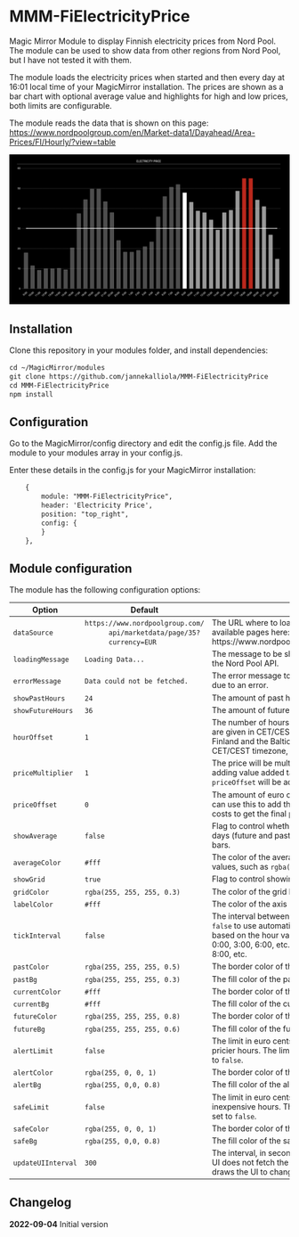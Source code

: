 # MMM-FiElectricityPrice
Magic Mirror Module to display Finnish electricity prices from Nord Pool. The module can be used to show data from other regions from Nord Pool, but I have not tested it with them.

The module loads the electricity prices when started and then every day at 16:01 local time of your MagicMirror installation. The prices are shown as a bar chart with optional average value and highlights for high and low prices, both limits are configurable.

The module reads the data that is shown on this page: https://www.nordpoolgroup.com/en/Market-data1/Dayahead/Area-Prices/FI/Hourly/?view=table

![Screenshot](fielectricityprice.png "Screenshot")

## Installation

Clone this repository in your modules folder, and install dependencies:

    cd ~/MagicMirror/modules 
    git clone https://github.com/jannekalliola/MMM-FiElectricityPrice
    cd MMM-FiElectricityPrice
    npm install 


## Configuration

Go to the MagicMirror/config directory and edit the config.js file. Add the module to your modules array in your config.js.

Enter these details in the config.js for your MagicMirror installation:

        {
            module: "MMM-FiElectricityPrice",
            header: 'Electricity Price',
            position: "top_right",
            config: {
            }
        },

## Module configuration
The module has the following configuration options:

<table>
  <thead>
    <tr>
      <th>Option</th>
	  <th>Default</th>
      <th>Description</th>
    </tr>
  </thead>
  <tbody>
    <tr>
      <td><code>dataSource</code></td>
      <td><code>https://www.nordpoolgroup.com/
	  api/marketdata/page/35?
	  currency=EUR</code></td>
      <td>The URL where to load the data. Nord Pool lists the available pages here: https://www.nordpoolgroup.com/api/marketdata/queries/</td>
    </tr>
    <tr>
      <td><code>loadingMessage</code></td>
      <td><code>Loading Data...</code></td>
      <td>The message to be shown while the data is loaded from the Nord Pool API.</td>
    </tr>
    <tr>
      <td><code>errorMessage</code></td>
	  <td><code>Data could not be fetched.</code></td>
      <td>The error message to be shown if the data loading failed due to an error.</td>
    </tr>
    <tr>
      <td><code>showPastHours</code></td>
	  <td><code>24</code></td>
      <td>The amount of past hours to show.</td>
    </tr>
    <tr>
      <td><code>showFutureHours</code></td>
	  <td><code>36</code></td>
      <td>The amount of future hours to show.</td>
    </tr>
    <tr>
      <td><code>hourOffset</code></td>
	  <td><code>1</code></td>
      <td>The number of hours to offset the Nord Pool times that are given in CET/CEST. Value 1 corrects the time to Finland and the Baltics, 0 works for countries in the CET/CEST timezone, and -1 for countries in GMT.</td>
    </tr>
    <tr>
      <td><code>priceMultiplier</code></td>
	  <td><code>1</code></td>
      <td>The price will be multiplied with this multiplier. Useful for adding value added tax and like to the price. The <code>priceOffset</code> will be added after multiplication.</td>
    </tr>
    <tr>
      <td><code>priceOffset</code></td>
	  <td><code>0</code></td>
      <td>The amount of euro cents to add on top of the price. You can use this to add the transfer cost, comission and other costs to get the final price you are paying.</td>
    </tr>
    <tr>
      <td><code>showAverage</code></td>
	  <td><code>false</code></td>
      <td>Flag to control whether the average price over seven days (future and past) is shown as a line on top of the bars.</td>
    </tr>
    <tr>
      <td><code>averageColor</code></td>
	  <td><code>#fff</code></td>
      <td>The color of the average line. Hexadecimals and rgba values, such as <code>rgba(255, 255, 255, 0.8)</code>, are allowed.</td>
    </tr>
    <tr>
      <td><code>showGrid</code></td>
	  <td><code>true</code></td>
      <td>Flag to control showing the grid lines.</td>
    </tr>
    <tr>
      <td><code>gridColor</code></td>
	  <td><code>rgba(255, 255, 255, 0.3)</code></td>
      <td>The color of the grid lines.</td>
    </tr>
    <tr>
      <td><code>labelColor</code></td>
	  <td><code>#fff</code></td>
      <td>The color of the axis labels.</td>
    </tr>
    <tr>
      <td><code>tickInterval</code></td>
	  <td><code>false</code></td>
      <td>The interval between ticks (hours on the grid). Default is <code>false</code> to use automatic algorithm. The calculation is based on the hour value, for example, <code>3</code> shows hours 0:00, 3:00, 6:00, etc., and <code>4</code> shows hours 0:00, 4:00, 8:00, etc.</td>
    </tr>
    <tr>
      <td><code>pastColor</code></td>
	  <td><code>rgba(255, 255, 255, 0.5)</code></td>
      <td>The border color of the past hour bars.</td>
    </tr>
    <tr>
      <td><code>pastBg</code></td>
	  <td><code>rgba(255, 255, 255, 0.3)</code></td>
      <td>The fill color of the past hour bars.</td>
    </tr>
    <tr>
      <td><code>currentColor</code></td>
	  <td><code>#fff</code></td>
      <td>The border color of the current hour bar.</td>
    </tr>
    <tr>
      <td><code>currentBg</code></td>
	  <td><code>#fff</code></td>
      <td>The fill color of the current hour bar.</td>
    </tr>
    <tr>
      <td><code>futureColor</code></td>
	  <td><code>rgba(255, 255, 255, 0.8)</code></td>
      <td>The border color of the future hour bars.</td>
    </tr>
    <tr>
      <td><code>futureBg</code></td>
	  <td><code>rgba(255, 255, 255, 0.6)</code></td>
      <td>The fill color of the future hour bars.</td>
    </tr>
    <tr>
      <td><code>alertLimit</code></td>
	  <td><code>false</code></td>
      <td>The limit in euro cents or <code>average</code> to set the lower limit for pricier hours. The limit is not used when the value is set to <code>false</code>.</td>
    </tr>
    <tr>
      <td><code>alertColor</code></td>
	  <td><code>rgba(255, 0, 0, 1)</code></td>
      <td>The border color of the alert hour bars.</td>
    </tr>
    <tr>
      <td><code>alertBg</code></td>
	  <td><code>rgba(255, 0,0, 0.8)</code></td>
      <td>The fill color of the alert hour bars.</td>
    </tr>
    <tr>
      <td><code>safeLimit</code></td>
	  <td><code>false</code></td>
      <td>The limit in euro cents or <code>average</code> to set the upper limit for inexpensive hours. The limit is not used when the value is set to <code>false</code>.</td>
    </tr>
    <tr>
      <td><code>safeColor</code></td>
	  <td><code>rgba(255, 0, 0, 1)</code></td>
      <td>The border color of the safe hour bars.</td>
    </tr>
    <tr>
      <td><code>safeBg</code></td>
	  <td><code>rgba(255, 0,0, 0.8)</code></td>
      <td>The fill color of the safe hour bars.</td>
    </tr>
    <tr>
      <td><code>updateUIInterval</code></td>
	  <td><code>300</code></td>
      <td>The interval, in seconds, to update the UI. Updating the UI does not fetch the data from the network again, it just draws the UI to change the current hour.</td>
    </tr>
  </tbody>
</table>

## Changelog

**2022-09-04** Initial version

